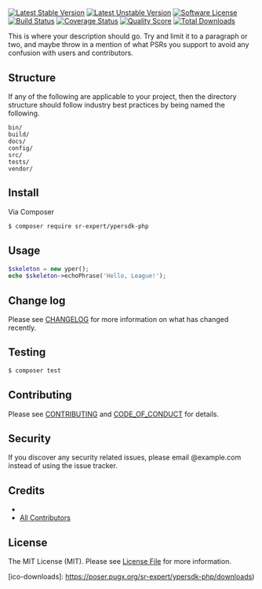 # 
[![Latest Stable Version](https://poser.pugx.org/sr-expert/ypersdk-php/v/)](//packagist.org/packages/sr-expert/ypersdk-php)
[![Latest Unstable Version](https://poser.pugx.org/sr-expert/ypersdk-php/v/unstable)](//packagist.org/packages/sr-expert/ypersdk-php)
[![Software License][ico-license]](LICENSE.md)
[![Build Status][ico-travis]](https://travis-ci.com/github/sr-expert/ypersdk-php)
[![Coverage Status](https://scrutinizer-ci.com/g/sr-expert/ypersdk-php/badges/code-intelligence.svg?b=master)](https://scrutinizer-ci.com/g/sr-expert/ypersdk-php/badges/code-intelligence.svg?b=master)
[![Quality Score](https://scrutinizer-ci.com/g/sr-expert/ypersdk-php/badges/quality-score.png?b=master)](https://scrutinizer-ci.com/g/sr-expert/ypersdk-php/badges/quality-score.png?b=master)
[![Total Downloads](https://poser.pugx.org/sr-expert/ypersdk-php/downloads)](//packagist.org/packages/sr-expert/ypersdk-php)

This is where your description should go. Try and limit it to a paragraph or two, and maybe throw in a mention of what
PSRs you support to avoid any confusion with users and contributors.

## Structure

If any of the following are applicable to your project, then the directory structure should follow industry best practices by being named the following.

```
bin/        
build/
docs/
config/
src/
tests/
vendor/
```


## Install

Via Composer

``` bash
$ composer require sr-expert/ypersdk-php
```

## Usage

``` php
$skeleton = new yper();
echo $skeleton->echoPhrase('Hello, League!');
```

## Change log

Please see [CHANGELOG](CHANGELOG.md) for more information on what has changed recently.

## Testing

``` bash
$ composer test
```

## Contributing

Please see [CONTRIBUTING](CONTRIBUTING.md) and [CODE_OF_CONDUCT](CODE_OF_CONDUCT.md) for details.

## Security

If you discover any security related issues, please email @example.com instead of using the issue tracker.

## Credits

- [][link-author]
- [All Contributors][link-contributors]

## License

The MIT License (MIT). Please see [License File](LICENSE.md) for more information.

[ico-version]: https://poser.pugx.org/sr-expert/ypersdk-php/v/
[ico-license]: https://img.shields.io/badge/license-MIT-brightgreen.svg?style=flat-square
[ico-travis]: https://travis-ci.com/sr-expert/ypersdk-php.svg?branch=master
[ico-scrutinizer]: https://img.shields.io/scrutinizer/coverage/g/sr-expert/.svg?style=flat-square
[ico-code-quality]: https://img.shields.io/scrutinizer/g/sr-expert/.svg?style=flat-square
[ico-downloads]: https://poser.pugx.org/sr-expert/ypersdk-php/downloads)

[link-packagist]: https://packagist.org/packages/sr-expert/ypersdk-php
[link-travis]: https://travis-ci.com/github/sr-expert/ypersdk-php
[link-scrutinizer]: https://scrutinizer-ci.com/g/sr-expert//code-structure
[link-code-quality]: https://scrutinizer-ci.com/g/sr-expert/
[link-downloads]: https://packagist.org/packages/sr-expert/
[link-author]: https://github.com/
[link-contributors]: ../../contributors
